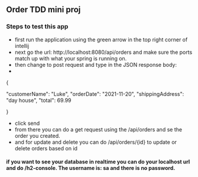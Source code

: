 ## Order TDD mini proj

### Steps to test this app 
- first run the application using the green arrow in the top right corner of intellij
- next go the url: http://localhost:8080/api/orders and make sure the ports match up with what your spring is running on.
- then change to post request and type in the JSON response body:
- 
 { 

  "customerName": "Luke",
  "orderDate": "2021-11-20",
  "shippingAddress": "day house",
  "total": 69.99

}

- click send
- from there you can do a get request using the /api/orders and se the order you created.
- and for update and delete you can do /api/orders/{id} to update or delete orders based on id

#### if you want to see your database in realtime you can do your localhost url and do /h2-console. The username is: sa and there is no password.
